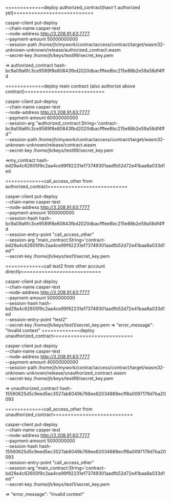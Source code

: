 =============deploy authorized_contract(hasn\'t authorized yet)===========================

casper-client put-deploy \
--chain-name casper-test \
--node-address http://3.208.91.63:7777 \
--payment-amount 50000000000 \
--session-path /home/jh/mywork/contractaccess/contract/target/wasm32-unknown-unknown/release/authorized_contract.wasm \
--secret-key /home/jh/keys/test99/secret_key.pem 

=> 
authorized_contract
hash-bc9a09a6fc3ce9589f8e80843fbd2020dbacfffee8bc215e88b2e59a58df4ffd

=============deploy main contract (also authorize above contract)===========================

casper-client put-deploy \
--chain-name casper-test \
--node-address http://3.208.91.63:7777 \
--payment-amount 60000000000 \
--session-arg "authorized_contract:String='contract-bc9a09a6fc3ce9589f8e80843fbd2020dbacfffee8bc215e88b2e59a58df4ffd'" \
--session-path /home/jh/mywork/contractaccess/contract/target/wasm32-unknown-unknown/release/contract.wasm \
--secret-key /home/jh/keys/test99/secret_key.pem 

=>my_contract
hash-bd29a4c62605f9c2aa4ce99f92231ef73749301aadfb52d72e41baa8a033d1ed

=============call_access_other from authorized_contract===========================

casper-client put-deploy \
--chain-name casper-test \
--node-address http://3.208.91.63:7777 \
--payment-amount 1000000000 \
--session-hash hash-bc9a09a6fc3ce9589f8e80843fbd2020dbacfffee8bc215e88b2e59a58df4ffd \
--session-entry-point "call_access_other" \
--session-arg "main_contract:String='contract-bd29a4c62605f9c2aa4ce99f92231ef73749301aadfb52d72e41baa8a033d1ed'" \
--secret-key /home/jh/keys/test1/secret_key.pem 


=============call test2 from other account directly===========================

casper-client put-deploy \
--chain-name casper-test \
--node-address http://3.208.91.63:7777 \
--payment-amount 5000000000 \
--session-hash hash-bd29a4c62605f9c2aa4ce99f92231ef73749301aadfb52d72e41baa8a033d1ed \
--session-entry-point "test2" \
--secret-key /home/jh/keys/test1/secret_key.pem 
=>
"error_message": "Invalid context"
=============deploy unauthorized_contract===========================

casper-client put-deploy \
--chain-name casper-test \
--node-address http://3.208.91.63:7777 \
--payment-amount 40000000000 \
--session-path /home/jh/mywork/contractaccess/contract/target/wasm32-unknown-unknown/release/unauthorized_contract.wasm \
--secret-key /home/jh/keys/test99/secret_key.pem 

=> 
unauthorized_contract
hash-15560625d5c9eed5ec3527ab6049b766ee82034888ecff8a0097179d7ba20093

=============call_access_other from unauthorized_contract===========================

casper-client put-deploy \
--chain-name casper-test \
--node-address http://3.208.91.63:7777 \
--payment-amount 5000000000 \
--session-hash hash-15560625d5c9eed5ec3527ab6049b766ee82034888ecff8a0097179d7ba20093 \
--session-entry-point "call_access_other" \
--session-arg "main_contract:String='contract-bd29a4c62605f9c2aa4ce99f92231ef73749301aadfb52d72e41baa8a033d1ed'" \
--secret-key /home/jh/keys/test1/secret_key.pem 

=>
"error_message": "Invalid context"